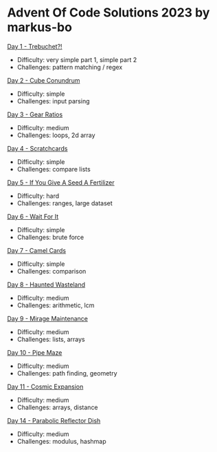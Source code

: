 # Advent Of Code Solutions 2023 by markus-bo

[Day 1 - Trebuchet?!](https://adventofcode.com/2023/day/1)
- Difficulty: very simple part 1, simple part 2
- Challenges: pattern matching / regex

[Day 2 - Cube Conundrum](https://adventofcode.com/2023/day/2)
- Difficulty: simple
- Challenges: input parsing

[Day 3 - Gear Ratios](https://adventofcode.com/2023/day/3)
- Difficulty: medium
- Challenges: loops, 2d array

[Day 4 - Scratchcards](https://adventofcode.com/2023/day/4)
- Difficulty: simple
- Challenges: compare lists

[Day 5 - If You Give A Seed A Fertilizer](https://adventofcode.com/2023/day/5)
- Difficulty: hard
- Challenges: ranges, large dataset

[Day 6 - Wait For It](https://adventofcode.com/2023/day/6)
- Difficulty: simple
- Challenges: brute force

[Day 7 - Camel Cards](https://adventofcode.com/2023/day/7)
- Difficulty: simple
- Challenges: comparison

[Day 8 - Haunted Wasteland](https://adventofcode.com/2023/day/8)
- Difficulty: medium
- Challenges: arithmetic, lcm

[Day 9 - Mirage Maintenance](https://adventofcode.com/2023/day/9)
- Difficulty: medium
- Challenges: lists, arrays

[Day 10 - Pipe Maze](https://adventofcode.com/2023/day/10)
- Difficulty: medium
- Challenges: path finding, geometry

[Day 11 - Cosmic Expansion](https://adventofcode.com/2023/day/11)
- Difficulty: medium
- Challenges: arrays, distance

[Day 14 - Parabolic Reflector Dish](https://adventofcode.com/2023/day/14)
- Difficulty: medium
- Challenges: modulus, hashmap